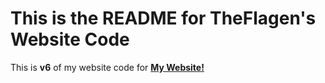# This is the README for TheFlagen's Website Code
This is **v6** of my website code for [**My Website!**](https://theflagen430297.com)